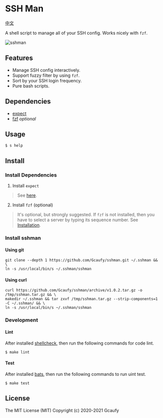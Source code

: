 # SSH Man

[中文](README-zh.md)

A shell script to manage all of your SSH config. Works nicely with `fzf`.

![sshman](https://user-images.githubusercontent.com/2182004/75115010-f7755880-5695-11ea-9850-d135117bb885.gif)

## Features

 * Manage SSH config interactively.
 * Support fuzzy filter by using `fzf`.
 * Sort by your SSH login frequency.
 * Pure bash scripts.

## Dependencies
 * [expect](https://en.wikipedia.org/wiki/Expect)
 * [fzf](https://github.com/junegunn/fzf) *optional*

## Usage

```
$ s help
```

## Install

### Install Dependencies
1. Install `expect`
> See [here](http://www.linuxfromscratch.org/blfs/view/svn/general/expect.html).

2. Install `fzf` (optional)
> It's optional, but strongly suggested. If `fzf` is not installed, then you have to select a server by typing its sequence number.
See [Installation](https://github.com/junegunn/fzf#installation).

### Install sshman

#### Using git

```shell
git clone --depth 1 https://github.com/Gcaufy/sshman.git ~/.sshman && \
ln -s /usr/local/bin/s ~/.sshman/sshman
```

#### Using curl
```shell
curl https://github.com/Gcaufy/sshman/archive/v1.0.2.tar.gz -o /tmp/sshman.tar.gz && \
makedir ~/.sshman && tar zxvf /tmp/sshman.tar.gz --strip-components=1 -C ~/.sshman/ && \
ln -s /usr/local/bin/s ~/.sshman/sshman
```

### Development

#### Lint

After installed [shellcheck](https://github.com/koalaman/shellcheck), then run the following commands for code lint.

```
$ make lint
```

#### Test

After installed [bats](https://github.com/sstephenson/bats), then run the following commands to run uint test.

```
$ make test
```

## License

The MIT License (MIT)
Copyright (c) 2020-2021 Gcaufy
